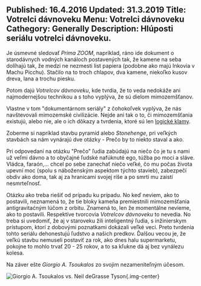 Published: 16.4.2016
Updated: 31.3.2019
Title: Votrelci dávnoveku
Menu: Votrelci dávnoveku
Cathegory: Generally
Description: Hlúposti seriálu votrelci dávnoveku.
---
Je úsmevné sledovať *Prima ZOOM*, napríklad, ráno ide dokument 
o starodávnych vodných kanáloch postavených tak,
že kamene na seba dolíhajú tak, že medzi ne nezmesti list papiera (podobne ako majú Inkovia v Machu Picchu).
Stačilo na to troch chlapov, dva kamene, niekoľko kusov dreva, lana a trochu piesku. 

Potom dajú *Votrelcov dávnoveku*, kde tvrdia, že to veda nedokáže ani najmodernejšou technikou a s toho vyplýva, že sú dielom mimozemšťanov.

Vlastne v tom "dokumentárnom seriály" z čohokoľvek vyplýva,
že nás navštevovali mimozemské civilizácie. Nejde ani tak o to,
či mimozemšťania existujú, alebo nie, ale o ich dôkazy a tvrdenia,
ktoré sú len [logické klamy](http://www.pouzimerozum.sk/2011/07/22/uvod-do-sebaklamov-a-chyb-argumentacie/).

Zoberme si napríklad stavbu pyramíd alebo *Stonehenge*, pri veľkých stavbách sa nám vynárajú dve otázky - Prečo by to niekto staval a ako.

Pri odpovedaní na otázku "Prečo" ľudia zabúdajú na niečo čo je tu s nami už veľmi dávno a to obyčajné ľudské nafúknuté ego, túžba po moci a sláve. Vládca, faraón,... chcel po sebe zanechať niečo veľké, čo mu počas života upevní moc (spolu s náboženským aspektom týchto stavieb),
zabezpečí obdiv ako doma, tak aj za hranicami svojej ríše
a po smrti mu zaistí nesmrteľnosť.

Otázku ako treba riešiť od prípadu ku prípadu. No keď neviem, ako to postavili, neznamená to,
že tie bloky kameňa premiestnili mimozemšťania antigravitaćným lúčom z orbitu.
Znamená to, len že momentálne nevieme, ako to postavili.
Respektíve tvorcovia *Votrelcov dávnoveku* to nevedia.
No treba si uvedomiť, že aj v staroveku žili inteligentný ľudia, s inžinierskym prístupom,
ktorí z dobovými poznatkami dokázali veľké veci.
Preto tvrdenia tohto seriálu dehonestujú ľudstvo a našich predkov.
Ďalšou vecou je, že veľkú stavbu nemuseli postaviť za rok, ako dnes halu supermarketu,
pokojne to mohlo trvať 20 - 25 rokov, a to sa kľukne dá aj bez vynálezu kolesa.

Na záver ešte *Giorgio A. Tsoukalos* zo svojim nezameniteľným účesom.

![Giorgio A. Tsoukalos vs. Neil deGrasse Tyson](images/Generall/VotrelciDavnoveku/vd.jpg){.img-center}
